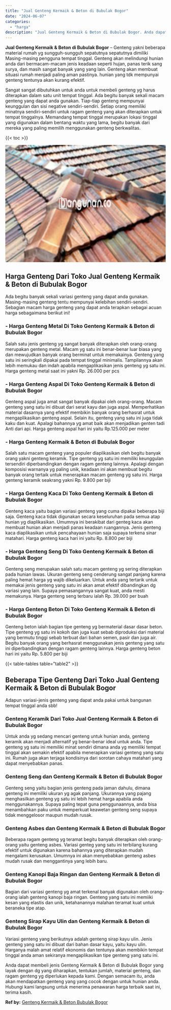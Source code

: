 ```yaml
---
title: "Jual Genteng Kermaik & Beton di Bubulak Bogor"
date: "2024-06-07"
categories: 
  - "harga"
description: "Jual Genteng Kermaik & Beton di Bubulak Bogor. Anda dapat membeli jenis Genteng Kermaik & Beton di Bubulak Bogor yang layak dengan dg yang diharapkan, tentuk..."
---
```


**Jual Genteng Kermaik & Beton di Bubulak Bogor** – Genteng yakni beberapa material rumah yg sungguh-sungguh sepatutnya sepatutnya dimiliki Masing-masing pengguna tempat tinggal. Genteng akan melindungi hunian anda dari bermacam-macam jenis keadaan seperti hujan, panas terik sang surya, dan masih sangat banyak yang yang lain. Genteng akan membuat situasi rumah menjadi paling aman pastinya. hunian yang tdk mempunyai genteng tentunya akan kurang efektif.

Sangat sangat dibutuhkan untuk anda untuk membeli genteng yg harus diterapkan dalam satu unit tempat tinggal. Ada begitu banyak sekali macam genteng yang dapat anda gunakan. Tiap-tiap genteng mempunyai keunggulan dan sisi negative sendiri-sendiri. Setiap orang memiliki minatnya sendiri-sendiri untuk ragam genteng yang akan diterapkan untuk tempat tinggalnya. Memandang tempat tinggal merupakan lokasi tinggal yang digunakan dalam bentang waktu yang lama, begitu banyak dari mereka yang paling memilih menggunakan genteng berkwalitas.

{{< toc >}}

![Jual Genteng Kermaik & Beton di Bubulak Bogor](/images/genteng-minimalis-murah28.png)

## Harga Genteng Dari Toko Jual Genteng Kermaik & Beton di Bubulak Bogor

Ada begitu banyak sekali variasi genteng yang dapat anda gunakan. Masing-masing genteng tentu mempunyai kelebihan sendiri-sendiri. Sebagian macam harga genteng yang dapat anda terapkan sebagai acuan harga sebagaimana berikut ini!

### \- Harga Genteng Metal Di Toko Genteng Kermaik & Beton di Bubulak Bogor

Salah satu jenis genteng yg sangat banyak diterapkan oleh orang-orang merupakan genteng metal. Macam yg satu ini benar-benar luar biasa yang dan mewujudkan banyak orang berminat untuk memakainya. Genteng yang satu ini seringkali dipakai pada tempat tinggal minimalis. Tampilannya akan lebih memukau dan indah apabila mengaplikasikan jenis genteng yg satu ini. Harga genteng metal saat ini yakni Rp. 26.000 per pcs

### \- Harga Genteng Aspal Di Toko Genteng Kermaik & Beton di Bubulak Bogor

Genteng aspal juga amat sangat banyak dipakai oleh orang-orang. Macam genteng yang satu ini dibuat dari serat kayu dan juga aspal. Memperhatikan material dasarnya yang efektif membikin banyak orang berhasrat untuk mengaplikasikan genteng aspal. Selain itu, genteng yang satu ini juga tidak kaku dan kuat. Apalagi bahannya yg amat baik akan menjadikan genten tadi Anti dari api. Harga genteng aspal hari ini yaitu Rp.125.000 per meter

### \- Harga Genteng Kermaik & Beton di Bubulak Bogor

Salah satu macam genteng yang populer diaplikasikan oleh begitu banyak orang yakni genteng keramik. Tipe genteng yg satu ini memiliki keunggulan tersendiri diperbandingkan dengan ragam genteng lainnya. Apalagi dengan komposisi warnanya yg paling unik, keadaan ini akan membuat begitu banyak orang tertaik untuk menerapkan macam genteng yg satu ini. Harga genteng keramik seakrang yakni Rp. 9.800 per biji

### \- Harga Genteng Kaca Di Toko Genteng Kermaik & Beton di Bubulak Bogor

Genteng kaca yaitu bagian variasi genteng yang cuma dipakai beberapa biji saja. Genteng kaca tidak digunakan secara keseluruhan pada semua atap hunian yg diaplikasikan. Umumnya ini berakibat dari genteg kaca akan membuat hunian akan menjadi panas keadaan ruangannya. Jenis genteng kaca diaplikasikan untuk pencahayaan hunian saja supaya terkena sinar matahari. Harga genteng kaca hari ini yaitu Rp. 8.800 per biji

### \- Harga Genteng Seng Di Toko Genteng Kermaik & Beton di Bubulak Bogor

Genteng seng merupakan salah satu macam genteng yg sering diterapkan pada hunian lawas. Ukuran genteng seng cenderung sangat panjang karena paling hemat harga yg wajib dikeluarkan. Untuk anda yang tertarik untuk memakai jenis genteng yang satu ini akan amat efektif dibandingkan dg variasi yang lain. Supaya pemasangannya sangat kuat, anda mesti memakunya. Harga genteng seng terbaru ialah Rp. 39.000 per buah

### \- Harga Genteng Beton Di Toko Genteng Kermaik & Beton di Bubulak Bogor

Genteng beton ialah bagian tipe genteng yg bermaterial dasar dasar beton. Tipe genteng yg satu ini kokoh dan juga kuat sebab diproduksi dari material yang bermutu tinggi sebab terbuat dari bahan semen, pasir dan juga air. Begitu banyak orang yang berhasrat menggunakan jenis genteng yang satu ini diperbandingkan dengan ragam genteng lainnya. Harga genteng beton hari ini yaitu Rp. 5.800 per biji

{{< table-tables table="table2" >}}

## Beberapa Tipe Genteng Dari Toko Jual Genteng Kermaik & Beton di Bubulak Bogor

Adapun variasi-jenis genteng yang dapat anda pakai untuk bangunan tempat tinggal anda sbb!

### Genteng Keramik Dari Toko Jual Genteng Kermaik & Beton di Bubulak Bogor

Untuk anda yg sedang mencari genteng untuk hunian anda, genteng keramik akan menjadi alternatif yg benar-benar ideal untuk anda. Tipe genteng yg satu ini memiliki minat sendiri dimana anda yg memiliki tempat tinggal akan semakin efektif apabila menerapkan variasi genteng yang satu ini. Rumah juga akan terjaga kondisinya dari sorotan cahaya matahari yang dapat menyebabkan panas.

### Genteng Seng dan Genteng Kermaik & Beton di Bubulak Bogor

Genteng seng yaitu bagian jenis genteng pada jaman dahulu, dimana genteng ini memiliki ukuran yg agak panjang. Ukurannya yang pajang menghasilkan genteng yg satu ini lebih hemat harga apabila anda menggunakannya. Supaya paling tepat guna penggunaannya, anda bisa menambahkan paku untuk memperkuat keawetan genteng seng supaya tidak menggelosor maupun mudah rusak.

### Genteng Asbes dan Genteng Kermaik & Beton di Bubulak Bogor

Beberapa ragam genteng yg teramat begitu banyak diterapkan oleh orang-orang yaitu genteng asbes. Variasi genteg yang satu ini terbilang kurang efektif untuk digunakan karena bahannya yang diterapkan mudah mengalami kerusakan. Umumnya ini akan menyebabkan genteng asbes mudah rusak dan menggantinya yang lebih baru.

### Genteng Kanopi Baja Ringan dan Genteng Kermaik & Beton di Bubulak Bogor

Bagian dari variasi genteng yg amat terkenal banyak digunakan oleh orang-orang ialah genteng kanopi baja ringan. Genteng yang satu ini memiiki kesan yang elastis dan unik, ketahanannya malahan teramat kuat untuk beraneka tipe atap.

### Genteng Sirap Kayu Ulin dan Genteng Kermaik & Beton di Bubulak Bogor

Variasi genteng yang berikutnya adalah genteng sirap kayu ulin. Jenis genteng yang satu ini dibuat dari bahan dasar kayu, yaitu kayu ulin. Harganya malah amat relatif ekonomis dan tentunya akan membikin tempat tinggal anda aman sekiranya mengaplikasikan tipe genteng yang satu ini.

Anda dapat membeli jenis Genteng Kermaik & Beton di Bubulak Bogor yang layak dengan dg yang diharapkan, tentukan jumlah, material genteng, dan ragam genteng yg diperlukan kepada kami. Dengan semacam itu, anda akan mendapatkan genteng yang yang cocok dengan untuk hunian anda. Hubungi kami langsung untuk menerima penawaran harga terbaik saat ini, terima kasih.

**Ref by:**  [Genteng Kermaik & Beton  Bubulak Bogor](https://id.wikipedia.org/wiki/Genteng)
